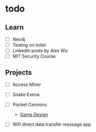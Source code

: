 # todo

## Learn
- [ ] Neo4j
- [ ] Testing on toilet
- [ ] LinkedIn posts by Alex Wu
- [ ] MIT Security Course

## Projects
- [ ] Access Miner
- [ ] Snake Exena
- [ ] Pocket Cannons
  - [Game Design](https://docs.google.com/document/d/19E7D5ehD7H2gMnAsWDlhHeKCa2GF0cEnpj66-2CyTQA/edit)
- [ ] Wifi direct data transfer message app

